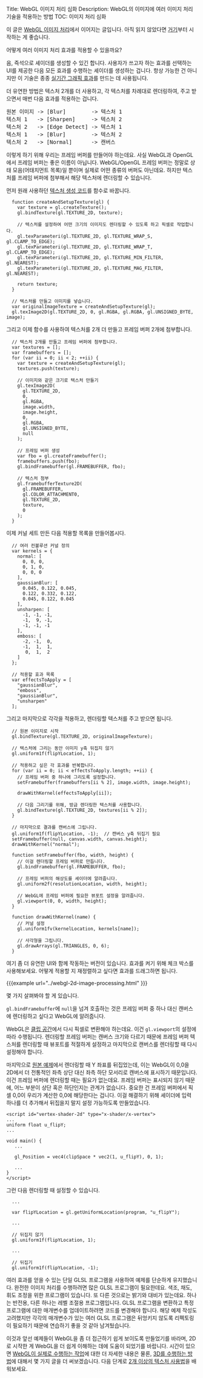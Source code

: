 Title: WebGL 이미지 처리 심화
Description: WebGL의 이미지에 여러 이미지 처리 기술을 적용하는 방법
TOC: 이미지 처리 심화


이 글은 [WebGL 이미지 처리](webgl-image-processing.html)에서 이어지는 글입니다.
아직 읽지 않았다면 [거기](webgl-image-processing.html)부터 시작하는 게 좋습니다.

어떻게 여러 이미지 처리 효과를 적용할 수 있을까요?

음, 즉석으로 셰이더를 생성할 수 있긴 합니다.
사용자가 쓰고자 하는 효과를 선택하는 UI를 제공한 다음 모든 효과를 수행하는 셰이더를 생성하는 겁니다.
항상 가능한 건 아니지만 이 기술은 종종 [실기간 그래픽 효과](https://www.youtube.com/watch?v=cQUn0Zeh-0Q)를 만드는 데 사용됩니다.

더 유연한 방법은 텍스처 2개를 더 사용하고, 각 텍스처를 차례대로 렌더링하여, 주고 받으면서 매번 다음 효과를 적용하는 겁니다.

<div class="webgl_center"><pre>
원본 이미지 -> [Blur]        -> 텍스처 1
텍스처 1   -> [Sharpen]     -> 텍스처 2
텍스처 2   -> [Edge Detect] -> 텍스처 1
텍스처 1   -> [Blur]        -> 텍스처 2
텍스처 2   -> [Normal]      -> 캔버스  
</pre></div>

이렇게 하기 위해 우리는 프레임 버퍼를 만들어야 하는데요.
사실 WebGL과 OpenGL에서 프레임 버퍼는 좋은 이름이 아닙니다.
WebGL/OpenGL 프레임 버퍼는 정말로 상태 모음(어태치먼트 목록)일 뿐이며 실제로 어떤 종류의 버퍼도 아닌데요.
하지만 텍스처를 프레임 버퍼에 첨부해서 해당 텍스처에 렌더링할 수 있습니다.

먼저 원래 사용하던 [텍스처 생성 코드](webgl-image-processing.html)를 함수로 바꿉니다.

```
  function createAndSetupTexture(gl) {
    var texture = gl.createTexture();
    gl.bindTexture(gl.TEXTURE_2D, texture);

    // 텍스처를 설정하여 어떤 크기의 이미지도 렌더링할 수 있도록 하고 픽셀로 작업합니다.
    gl.texParameteri(gl.TEXTURE_2D, gl.TEXTURE_WRAP_S, gl.CLAMP_TO_EDGE);
    gl.texParameteri(gl.TEXTURE_2D, gl.TEXTURE_WRAP_T, gl.CLAMP_TO_EDGE);
    gl.texParameteri(gl.TEXTURE_2D, gl.TEXTURE_MIN_FILTER, gl.NEAREST);
    gl.texParameteri(gl.TEXTURE_2D, gl.TEXTURE_MAG_FILTER, gl.NEAREST);

    return texture;
  }

  // 텍스처를 만들고 이미지를 넣습니다.
  var originalImageTexture = createAndSetupTexture(gl);
  gl.texImage2D(gl.TEXTURE_2D, 0, gl.RGBA, gl.RGBA, gl.UNSIGNED_BYTE, image);
```

그리고 이제 함수를 사용하여 텍스처를 2개 더 만들고 프레임 버퍼 2개에 첨부합니다.

```
  // 텍스처 2개를 만들고 프레임 버퍼에 첨부합니다.
  var textures = [];
  var framebuffers = [];
  for (var ii = 0; ii < 2; ++ii) {
    var texture = createAndSetupTexture(gl);
    textures.push(texture);

    // 이미지와 같은 크기로 텍스처 만들기
    gl.texImage2D(
      gl.TEXTURE_2D,
      0,
      gl.RGBA,
      image.width,
      image.height,
      0,
      gl.RGBA,
      gl.UNSIGNED_BYTE,
      null
    );

    // 프레임 버퍼 생성
    var fbo = gl.createFramebuffer();
    framebuffers.push(fbo);
    gl.bindFramebuffer(gl.FRAMEBUFFER, fbo);

    // 텍스처 첨부
    gl.framebufferTexture2D(
      gl.FRAMEBUFFER,
      gl.COLOR_ATTACHMENT0,
      gl.TEXTURE_2D,
      texture,
      0
    );
  }
```

이제 커널 세트 만든 다음 적용할 목록을 만들어봅시다.

```
  // 여러 컨볼루션 커널 정의
  var kernels = {
    normal: [
      0, 0, 0,
      0, 1, 0,
      0, 0, 0
    ],
    gaussianBlur: [
      0.045, 0.122, 0.045,
      0.122, 0.332, 0.122,
      0.045, 0.122, 0.045
    ],
    unsharpen: [
      -1, -1, -1,
      -1,  9, -1,
      -1, -1, -1
    ],
    emboss: [
      -2, -1,  0,
      -1,  1,  1,
       0,  1,  2
    ]
  };

  // 적용할 효과 목록
  var effectsToApply = [
    "gaussianBlur",
    "emboss",
    "gaussianBlur",
    "unsharpen"
  ];
```

그리고 마지막으로 각각을 적용하고, 렌더링할 텍스처를 주고 받으면 됩니다.

```
  // 원본 이미지로 시작
  gl.bindTexture(gl.TEXTURE_2D, originalImageTexture);

  // 텍스처에 그리는 동안 이미지 y축 뒤집지 않기
  gl.uniform1f(flipYLocation, 1);

  // 적용하고 싶은 각 효과를 반복합니다.
  for (var ii = 0; ii < effectsToApply.length; ++ii) {
    // 프레임 버퍼 중 하나에 그리도록 설정합니다.
    setFramebuffer(framebuffers[ii % 2], image.width, image.height);

    drawWithKernel(effectsToApply[ii]);

    // 다음 그리기를 위해, 방금 렌더링한 텍스처를 사용합니다.
    gl.bindTexture(gl.TEXTURE_2D, textures[ii % 2]);
  }

  // 마지막으로 결과를 캔버스에 그립니다.
  gl.uniform1f(flipYLocation, -1);  // 캔버스 y축 뒤집기 필요
  setFramebuffer(null, canvas.width, canvas.height);
  drawWithKernel("normal");

  function setFramebuffer(fbo, width, height) {
    // 이걸 렌더링할 프레임 버퍼로 만듭니다.
    gl.bindFramebuffer(gl.FRAMEBUFFER, fbo);

    // 프레임 버퍼의 해상도를 셰이더에 알려줍니다.
    gl.uniform2f(resolutionLocation, width, height);

    // WebGL에 프레임 버퍼에 필요한 뷰포트 설정을 알려줍니다.
    gl.viewport(0, 0, width, height);
  }

  function drawWithKernel(name) {
    // 커널 설정
    gl.uniform1fv(kernelLocation, kernels[name]);

    // 사각형을 그립니다.
    gl.drawArrays(gl.TRIANGLES, 0, 6);
  }
```

여기 좀 더 유연한 UI와 함께 작동하는 버전이 있습니다.
효과를 켜기 위해 체크 박스를 사용해보세요.
어떻게 적용할 지 재정렬하고 싶다면 효과를 드래그하면 됩니다.

{{{example url="../webgl-2d-image-processing.html" }}}

몇 가지 살펴봐야 할 게 있습니다.

<code>gl.bindFramebuffer</code>에 <code>null</code>을 넘겨 호출하는 것은 프레임 버퍼 중 하나 대신 캔버스에 렌더링하고 싶다고 WebGL에 알려줍니다.

WebGL은 [클립 공간](webgl-fundamentals.html)에서 다시 픽셀로 변환해야 하는데요.
이건 <code>gl.viewport</code>의 설정에 따라 수행됩니다.
렌더링할 프레임 버퍼는 캔버스 크기와 다르기 때문에 프레임 버퍼 텍스처를 렌더링할 때 뷰포트를 적절하게 설정하고 마지막으로 캔버스를 렌더링할 때 다시 설정해야 합니다.

마지막으로 [원본 예제](webgl-fundamentals.html)에서 렌더링할 때 Y 좌표를 뒤집었는데, 이는 WebGL이 0,0을 2D에서 더 전통적인 좌측 상단 대신 좌측 하단 모서리로 캔버스에 표시하기 때문입니다.
이건 프레임 버퍼에 렌더링할 때는 필요가 없는데요.
프레임 버퍼는 표시되지 않기 때문에, 어느 부분이 상단 혹은 하단인지는 관계가 없습니다.
중요한 건 프레임 버퍼에서 픽셀 0,0이 우리가 계산한 0,0에 해당한다는 겁니다.
이걸 해결하기 위해 셰이더에 입력 하나를 더 추가해서 뒤집을지 말지 설정 가능하도록 만들었습니다.

```
<script id="vertex-shader-2d" type="x-shader/x-vertex">
...
uniform float u_flipY;
...

void main() {
   ...

   gl_Position = vec4(clipSpace * vec2(1, u_flipY), 0, 1);

   ...
}
</script>
```

그런 다음 렌더링할 때 설정할 수 있습니다.

```
  ...

  var flipYLocation = gl.getUniformLocation(program, "u_flipY");

  ...

  // 뒤집지 않기
  gl.uniform1f(flipYLocation, 1);

  ...

  // 뒤집기
  gl.uniform1f(flipYLocation, -1);

```

여러 효과를 얻을 수 있는 단일 GLSL 프로그램을 사용하여 예제를 단순하게 유지했습니다.
완전한 이미지 처리를 수행하려면 많은 GLSL 프로그램이 필요한데요.
색조, 채도, 휘도 조정을 위한 프로그램이 있습니다.
또 다른 것으로는 밝기와 대비가 있는데요.
하나는 반전용, 다른 하나는 레벨 조절용 프로그램입니다.
GLSL 프로그램을 변환하고 특정 프로그램에 대한 매개변수를 업데이트하려면 코드를 변경해야 합니다.
해당 예제 작성도 고려했지만 각각의 매개변수가 있는 여러 GLSL 프로그램은 뒤엉키지 않도록 리펙토링이 필요하기 때문에 연습하기 좋을 것 같아 남겨뒀습니다.

이것과 앞선 예제들이 WebGL을 좀 더 접근하기 쉽게 보이도록 만들었기를 바라며, 2D로 시작한 게 WebGL을 더 쉽게 이해하는 데에 도움이 되었기를 바랍니다.
시간이 있으면 [WebGL이 실제로 수행하는 작업](webgl-how-it-works.html)에 대한 더 자세한 내용은 물론, [3D를 수행하는 방법](webgl-2d-translation.html)에 대해서 몇 가지 글을 더 써보겠습니다.
다음 단계로 [2개 이상의 텍스처 사용법](webgl-2-textures.html)을 배워보세요.

